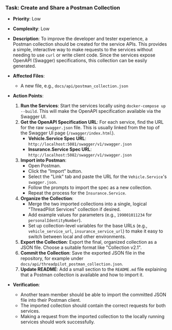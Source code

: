 ### Task: Create and Share a Postman Collection

-   **Priority**: Low
-   **Complexity**: Low
-   **Description**: To improve the developer and tester experience, a Postman collection should be created for the service APIs. This provides a simple, interactive way to make requests to the services without needing to use `curl` or write client code. Since the services expose OpenAPI (Swagger) specifications, this collection can be easily generated.
-   **Affected Files**:
    -   A new file, e.g., `docs/api/postman_collection.json`

-   **Action Points**:

    1.  **Run the Services**: Start the services locally using `docker-compose up --build`. This will make the OpenAPI specification available via the Swagger UI.
    2.  **Get the OpenAPI Specification URL**: For each service, find the URL for the raw `swagger.json` file. This is usually linked from the top of the Swagger UI page (`/swagger/index.html`).
        -   **Vehicle.Service Spec URL**: `http://localhost:5081/swagger/v1/swagger.json`
        -   **Insurance.Service Spec URL**: `http://localhost:5082/swagger/v1/swagger.json`
    3.  **Import into Postman**:
        -   Open Postman.
        -   Click the "Import" button.
        -   Select the "Link" tab and paste the URL for the `Vehicle.Service`'s `swagger.json`.
        -   Follow the prompts to import the spec as a new collection.
        -   Repeat the process for the `Insurance.Service`.
    4.  **Organize the Collection**:
        -   Merge the two imported collections into a single, logical "ThreadPilot Services" collection if desired.
        -   Add example values for parameters (e.g., `199001011234` for `personalIdentityNumber`).
        -   Set up collection-level variables for the base URLs (e.g., `vehicle_service_url`, `insurance_service_url`) to make it easy to switch between local and other environments.
    5.  **Export the Collection**: Export the final, organized collection as a JSON file. Choose a suitable format like "Collection v2.1".
    6.  **Commit the Collection**: Save the exported JSON file in the repository, for example under `docs/api/threadpilot_postman_collection.json`.
    7.  **Update README**: Add a small section to the `README.md` file explaining that a Postman collection is available and how to import it.

-   **Verification**:
    -   Another team member should be able to import the committed JSON file into their Postman client.
    -   The imported collection should contain the correct requests for both services.
    -   Making a request from the imported collection to the locally running services should work successfully.
